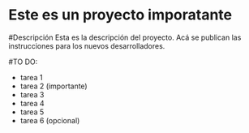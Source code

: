 Este es un proyecto imporatante
===============================

#Descripción
Esta es la descripción del proyecto.
Acá se publican las instrucciones para los nuevos desarrolladores.

#TO DO:
- tarea 1
- tarea 2 (importante)
- tarea 3
- tarea 4
- tarea 5
- tarea 6 (opcional)